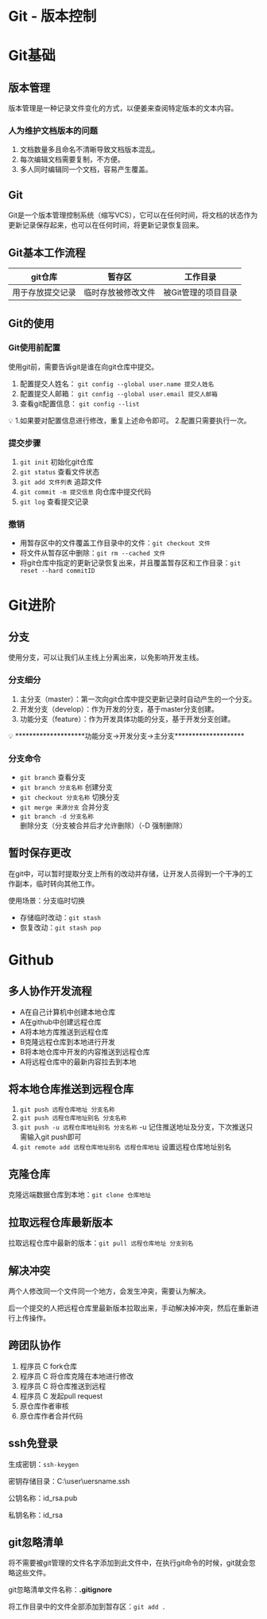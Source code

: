 # Git - 版本控制

# Git基础

## 版本管理

版本管理是一种记录文件变化的方式，以便姜来查阅特定版本的文本内容。

### 人为维护文档版本的问题

1. 文档数量多且命名不清晰导致文档版本混乱。
2. 每次编辑文档需要复制，不方便。
3. 多人同时编辑同一个文档，容易产生覆盖。

## Git

Git是一个版本管理控制系统（缩写VCS），它可以在任何时间，将文档的状态作为更新记录保存起来，也可以在任何时间，将更新记录恢复回来。

## Git基本工作流程

| git仓库 | 暂存区 | 工作目录 |
| --- | --- | --- |
| 用于存放提交记录 | 临时存放被修改文件 | 被Git管理的项目目录 |


## Git的使用

### Git使用前配置

使用git前，需要告诉git是谁在向git仓库中提交。

1. 配置提交人姓名： `git config --global user.name 提交人姓名`
2. 配置提交人邮箱： `git config --global user.email 提交人邮箱`
3. 查看git配置信息： `git config --list`

<aside>
💡 1.如果要对配置信息进行修改，重复上述命令即可。
2.配置只需要执行一次。

</aside>

### 提交步骤

1. `git init` 初始化git仓库
2. `git status` 查看文件状态
3. `git add 文件列表` 追踪文件
4. `git commit -m 提交信息` 向仓库中提交代码
5. `git log` 查看提交记录

### 撤销

- 用暂存区中的文件覆盖工作目录中的文件：`git checkout 文件`
- 将文件从暂存区中删除：`git rm --cached 文件`
- 将git仓库中指定的更新记录恢复出来，并且覆盖暂存区和工作目录：`git reset --hard commitID`


# Git进阶

## 分支

使用分支，可以让我们从主线上分离出来，以免影响开发主线。


### 分支细分

1. 主分支（master）：第一次向git仓库中提交更新记录时自动产生的一个分支。
2. 开发分支（develop）：作为开发的分支，基于master分支创建。
3. 功能分支（feature）：作为开发具体功能的分支，基于开发分支创建。

<aside>
💡 ********************功能分支→开发分支→主分支********************

</aside>

### 分支命令

- `git branch` 查看分支
- `git branch 分支名称` 创建分支
- `git checkout 分支名称` 切换分支
- `git merge 来源分支` 合并分支
- `git branch -d 分支名称` 删除分支（分支被合并后才允许删除）（-D 强制删除）

## 暂时保存更改

在git中，可以暂时提取分支上所有的改动并存储，让开发人员得到一个干净的工作副本，临时转向其他工作。

使用场景：分支临时切换

- 存储临时改动：`git stash`
- 恢复改动：`git stash pop`

# Github

## 多人协作开发流程

- A在自己计算机中创建本地仓库
- A在github中创建远程仓库
- A将本地方库推送到远程仓库
- B克隆远程仓库到本地进行开发
- B将本地仓库中开发的内容推送到远程仓库
- A将远程仓库中的最新内容拉去到本地


## 将本地仓库推送到远程仓库

1. `git push 远程仓库地址 分支名称`
2. `git push 远程仓库地址别名 分支名称`
3. `git push -u 远程仓库地址别名 分支名称`
-u 记住推送地址及分支，下次推送只需输入git push即可
4. `git remote add 远程仓库地址别名 远程仓库地址` 设置远程仓库地址别名

## 克隆仓库

克隆远端数据仓库到本地：`git clone 仓库地址`

## 拉取远程仓库最新版本

拉取远程仓库中最新的版本：`git pull 远程仓库地址 分支别名`

## 解决冲突

两个人修改同一个文件同一个地方，会发生冲突，需要认为解决。

后一个提交的人把远程仓库里最新版本拉取出来，手动解决掉冲突，然后在重新进行上传操作。

## 跨团队协作

1. 程序员 C fork仓库
2. 程序员 C 将仓库克隆在本地进行修改
3. 程序员 C 将仓库推送到远程
4. 程序员 C 发起pull request
5. 原仓库作者审核
6. 原仓库作者合并代码

## ssh免登录

生成密钥：`ssh-keygen`

密钥存储目录：C:\user\uersname\.ssh

公钥名称：id_rsa.pub

私钥名称：id_rsa

## git忽略清单

将不需要被git管理的文件名字添加到此文件中，在执行git命令的时候，git就会忽略这些文件。

git忽略清单文件名称：**.gitignore**

将工作目录中的文件全部添加到暂存区：`git add .`
